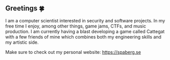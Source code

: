 ##  Greetings  🍀

I am a computer scientist interested in security and software projects. In my free time I enjoy, among other things, game jams, CTFs, and music production. 
I am currently having a blast developing a game called Cattegat with a few friends of mine which combines both my engineering skills and my artistic side. 

Make sure to check out my personal website: https://spaberg.se
